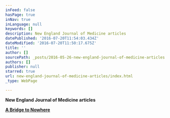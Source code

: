 ```yaml
---
inFeed: false
hasPage: true
inNav: true
inLanguage: null
keywords: []
description: New England Journal of Medicine articles
datePublished: '2016-07-20T11:54:03.434Z'
dateModified: '2016-07-20T11:50:17.675Z'
title: ''
author: []
sourcePath: _posts/2016-05-26-new-england-journal-of-medicine-articles.md
authors: []
publisher: null
starred: true
url: new-england-journal-of-medicine-articles/index.html
_type: WebPage

---
```

**New England Journal of Medicine articles**

**[A Bridge to Nowhere][0]**

[0]: https://drive.google.com/file/d/0BxOSd6jlyjxzUmlQek9CaUxUeFk/view?usp=sharing